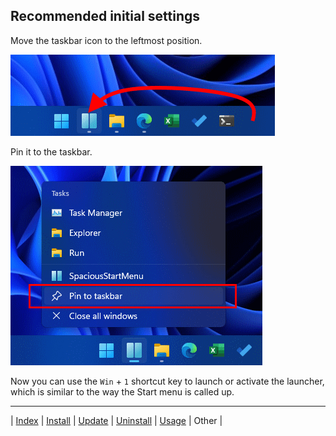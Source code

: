 ## Recommended initial settings

Move the taskbar icon to the leftmost position.

![Move icon](img/rcmd01.png)

Pin it to the taskbar.

![Pin to taskbar](img/rcmd02.png)

Now you can use the `Win` + `1` shortcut key to launch or activate the launcher, which is similar to the way the Start menu is called up.

---

| [Index](index.md) | [Install](install.md) | [Update](update.md) | [Uninstall](uninstall.md) | [Usage](usage.md) | Other |
